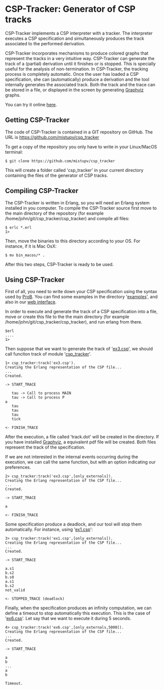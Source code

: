 CSP-Tracker: Generator of CSP tracks
=================================

CSP-Tracker implements a CSP interpreter with a tracker.
The interpreter executes a CSP specification and simultaneously produces the track associated to the performed derivation.

CSP-Tracker incorporates mechanisms to produce colored graphs that represent the tracks in a very intuitive way.
CSP-Tracker can generate the track of a (partial) derivation until it finishes or is stopped. This is specially useful for the analysis of non-termination.
In CSP-Tracker, the tracking process is completely automatic.
Once the user has loaded a CSP specification, she can (automatically) produce a derivation and the tool internally generates the associated track.
Both the track and the trace can be stored in a file, or displayed in the screen by generating [Graphviz](http://www.graphviz.org/) graphs.

You can try it online [here](http://kaz.dsic.upv.es/csp_tracker.html).

Getting CSP-Tracker
----------------
The code of CSP-Tracker is contained in a GIT repository on GitHub. The URL is 
https://github.com/mistupv/csp_tracker

To get a copy of the repository you only have to write in your Linux/MacOS 
terminal:

    $ git clone https://github.com/mistupv/csp_tracker

This will create a folder called 'csp_tracker' in your current directory containing the
files of the generator of CSP tracks.


Compiling CSP-Tracker
-------------

The CSP-Tracker is written in Erlang, so you will need an Erlang
system installed in you computer. To compile the CSP-Tracker source first move to the main directory of the repository (for example /home/john/git/csp_tracker/csp_tracker) and compile all files:

	$ erlc *.erl
    1> 

Then, move the binaries to this directory according to your OS. For instance, if it is Mac OsX:

	$ mv bin_macos/* .

After this two steps, CSP-Tracker is ready to be used.

Using CSP-Tracker
-------------

First of all, you need to write down your CSP specification using the syntax used by [ProB](http://www.stups.uni-duesseldorf.de/ProB/index.php5/CSP-M_Syntax). You can find some examples in the directory '[examples](https://github.com/mistupv/csp_tracker/tree/master/csp_tracker/examples)', and also in our [web interface](http://kaz.dsic.upv.es/csp_tracker.html).

In order to execute and generate the track of a CSP specification into a file, move or create this file to the the main directory (for example /home/john/git/csp_tracker/csp_tracker), and run erlang from there.

	$erl
	....
	1>

Then suppose that we want to generate the track of '[ex3.csp](https://github.com/mistupv/csp_tracker/blob/master/csp_tracker/examples/ex3.csp)', we should call funciton track of module '[csp_tracker](https://github.com/mistupv/csp_tracker/blob/master/csp_tracker/csp_tracker.erl)'.

	1> csp_tracker:track('ex3.csp').
	Creating the Erlang representation of the CSP file...
	...
	Created.

	-> START_TRACE

	   tau -> Call to process MAIN
	   tau -> Call to process P
	a
	   tau
	   tau
	   tau
	   tick

	<- FINISH_TRACE


After the execution, a file called 'track.dot' will be created in the directory. If you have installed [Graphviz](http://www.graphviz.org/), a equivalent pdf file will be created. Both files represent the track of the specification.

If we are not interested in the internal events occurring during the execution, we can call the same function, but with an option indicating our preferences.

	2> csp_tracker:track('ex3.csp',[only_externals]).
	Creating the Erlang representation of the CSP file...
	...
	Created.

	-> START_TRACE

	a

	<- FINISH_TRACE

Some specification produce a deadlock, and our tool will stop them automatically. For instance, using '[ex1.csp](https://github.com/mistupv/csp_tracker/blob/master/csp_tracker/examples/ex1.csp)':


	3> csp_tracker:track('ex1.csp',[only_externals]).
	Creating the Erlang representation of the CSP file...
	...
	Created.

	-> START_TRACE

	a.s1
	b.s2
	b.s0
	a.s1
	b.s2
	not_valid

	<- STOPPED_TRACE (deadlock)


Finally, when the specification produces an infinity computation, we can define a timeout to stop automatically this execution. This is the case of '[ex6.csp](https://github.com/mistupv/csp_tracker/blob/master/csp_tracker/examples/ex6.csp)'. Let say that we want to execute it during 5 seconds.


	4> csp_tracker:track('ex6.csp',[only_externals,5000]).
	Creating the Erlang representation of the CSP file...
	...
	Created.

	-> START_TRACE

	a
	b
	...
	a
	b

	Timeout.
